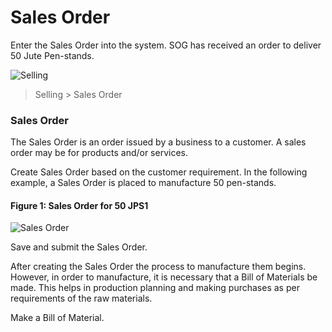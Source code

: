# Sales Order

Enter the Sales Order into the system. SOG has received an order to deliver 50 Jute Pen-stands.

![Selling](/assets/frappe_io/images/erpnext/m-t-o-selling.jpg)

> Selling > Sales Order

### Sales Order

The Sales Order is an order issued by a business to a customer. A sales order may be for products and/or services. 

Create Sales Order based on the customer requirement. In the following example, a Sales Order is placed to manufacture 50 pen-stands.

#### Figure 1: Sales Order for 50 JPS1

![Sales Order](/assets/frappe_io/images/erpnext/m-t-o-sales-order-jps-1.png)

Save and submit the Sales Order. 

After creating the Sales Order the process to manufacture them begins. However, in order to manufacture, it is necessary that a Bill of Materials be made. This helps in production planning and making purchases as per requirements of the raw materials.

Make a Bill of Material.

